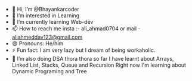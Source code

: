 - 👋 Hi, I’m @Bhayankarcoder
- 👀 I’m interested in Learning 
- 🌱 I’m currently learning Web-dev
- 📫 How to reach me insta :- ali_ahmad0704 or mail - aliahmeddav123@gmail.com
- 😄 Pronouns: He/him
- ⚡ Fun fact: I am very lazy but I dream of being workaholic.
- 💞️ I’m also doing DSA thora thora
so far I have learnt about Arrays, Linked List, Stacks, Queue and Recursion
Right now I'm learning about Dynamic Programing and Tree

<!---
Bhayankarcoder/Bhayankarcoder is a ✨ special ✨ repository because its `README.md` (this file) appears on your GitHub profile.
You can click the Preview link to take a look at your changes.
--->
